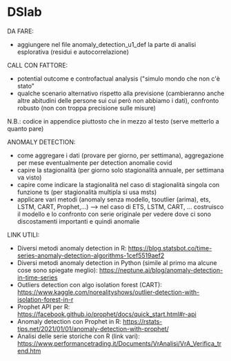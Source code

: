 # DSlab

DA FARE:

- aggiungere nel file anomaly_detection_u1_def la parte di analisi esplorativa (residui e autocorrelazione)





CALL CON FATTORE:
* potential outcome e controfactual analysis ("simulo mondo che non c'è stato"
* qualche scenario alternativo rispetto alla previsione (cambieranno anche altre abitudini delle persone sui cui però non abbiamo i dati), confronto robusto (non con troppa precisione sulle misure)


N.B.: codice in appendice piuttosto che in mezzo al testo (serve metterlo a quanto pare)


ANOMALY DETECTION:

* come aggregare i dati (provare per giorno, per settimana), aggregazione per mese eventualmente per detection anomalie covid
* capire la stagionalità (per giorno solo stagionalità annuale, per settimana va visto)
* capire come indicare la stagionalità nel caso di stagionalità singola con funzione ts (per stagionalità multipla si usa msts)
* applicare vari metodi (anomaly senza modello, tsoutlier (arima), ets, LSTM, CART, Prophet,...) --> nel caso di ETS, LSTM, CART, ... costruisco il modello e lo confronto con serie originale per vedere dove ci sono discostamenti importanti e quindi anomalie



LINK UTILI:
* Diversi metodi anomaly detection in R: https://blog.statsbot.co/time-series-anomaly-detection-algorithms-1cef5519aef2
* Diversi metodi anomaly detection in Python (simile al primo ma alcune cose sono spiegate meglio): https://neptune.ai/blog/anomaly-detection-in-time-series
* Outliers detection con algo isolation forest (CART): https://www.kaggle.com/norealityshows/outlier-detection-with-isolation-forest-in-r
* Prophet API per R: https://facebook.github.io/prophet/docs/quick_start.html#r-api
* Anomaly detection con Prophet in R: https://rstats-tips.net/2021/01/01/anomaly-detection-with-prophet/
* Analisi delle serie storiche con R (link vari): https://www.performancetrading.it/Documents/VrAnalisi/VrA_Verifica_trend.htm
